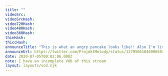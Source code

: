 ```yaml
---
title: ""
videoSrc: 
videoSrcHash: 
video720Hash: 
video480Hash: 
video360Hash: 
thinHash: 
thiccHash: 
announceTitle: "This is what an angry pancake looks like!! Also I'm live you butts"
announceUrl: https://twitter.com/ProjektMelody/status/1279566184690659330
date: 2020-07-05T00:02:06.000Z
note: I have an incomplete VOD of this stream
layout: layouts/vod.njk
---
```

